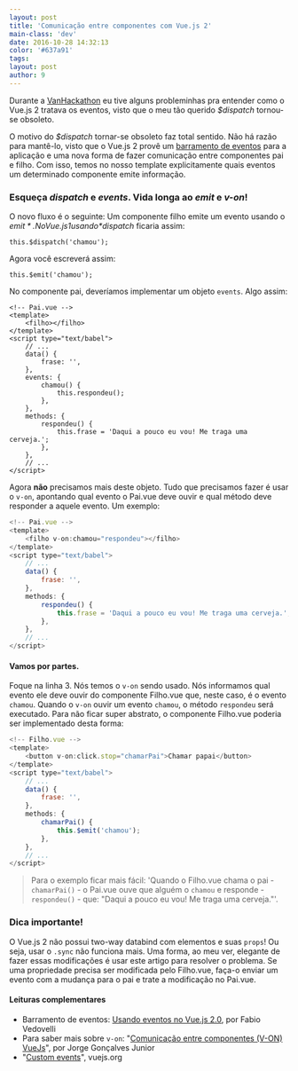 ```yaml
---
layout: post
title: 'Comunicação entre componentes com Vue.js 2'
main-class: 'dev'
date: 2016-10-28 14:32:13 
color: '#637a91'
tags: 
layout: post
author: 9
---
```


Durante a [VanHackathon](https://www.vanhack.com/hackathon) eu tive alguns probleminhas pra entender como o Vue.js 2 tratava os eventos, visto que o meu tão querido *$dispatch* tornou-se obsoleto.

O motivo do *$dispatch* tornar-se obsoleto faz total sentido. Não há razão para mantê-lo, visto que o Vue.js 2 provê um [barramento de eventos](http://www.vuejs-brasil.com.br/usando-eventos-no-vue-js-2/) para a aplicação e uma nova forma de fazer comunicação entre componentes pai e filho. Com isso, temos no nosso template explicitamente quais eventos um determinado componente emite informação. 

### Esqueça *dispatch* e *events*. Vida longa ao *emit* e *v-on*!

O novo fluxo é o seguinte: Um componente filho emite um evento usando o *$emit*. No Vue.js 1 usando *$dispatch* ficaria assim:

```
this.$dispatch('chamou');
```

Agora você escreverá assim:
```
this.$emit('chamou');
```

No componente pai, deveríamos implementar um objeto `events`. Algo assim:
```
<!-- Pai.vue -->
<template>
    <filho></filho>
</template>
<script type="text/babel">
    // ...
    data() {
        frase: '',
    },
    events: {
        chamou() {
            this.respondeu();
        },
    },
    methods: {
        respondeu() {
            this.frase = 'Daqui a pouco eu vou! Me traga uma cerveja.';
        },
    },
    // ...
</script>
```

Agora **não** precisamos mais deste objeto. Tudo que precisamos fazer é usar o `v-on`, apontando qual evento o Pai.vue deve ouvir e qual método deve responder a aquele evento. Um exemplo:

```javascript
<!-- Pai.vue -->
<template>
    <filho v-on:chamou="respondeu"></filho>
</template>
<script type="text/babel">
    // ...
    data() {
        frase: '',
    },
    methods: {
        respondeu() {
            this.frase = 'Daqui a pouco eu vou! Me traga uma cerveja.';
        },
    },
    // ...
</script>
```

#### Vamos por partes.

Foque na linha 3. Nós temos o `v-on` sendo usado. Nós informamos qual evento ele deve ouvir do componente Filho.vue que, neste caso, é o evento `chamou`. Quando o `v-on` ouvir um evento `chamou`, o método `respondeu` será executado. Para não ficar super abstrato, o componente Filho.vue poderia ser implementado desta forma:

```javascript
<!-- Filho.vue -->
<template>
    <button v-on:click.stop="chamarPai">Chamar papai</button>
</template>
<script type="text/babel">
    // ...
    data() {
        frase: '',
    },
    methods: {
        chamarPai() {
            this.$emit('chamou');
        },
    },
    // ...
</script>
```

> Para o exemplo ficar mais fácil: 'Quando o Filho.vue chama o pai - `chamarPai()` - o Pai.vue ouve que alguém o `chamou` e responde - `respondeu()` - que: "Daqui a pouco eu vou! Me traga uma cerveja."'.

### Dica importante!

O Vue.js 2 não possui two-way databind com elementos e suas `props`! Ou seja, usar o `.sync` não funciona mais. Uma forma, ao meu ver, elegante de fazer essas modificações é usar este artigo para resolver o problema. Se uma propriedade precisa ser modificada pelo Filho.vue, faça-o enviar um evento com a mudança para o pai e trate a modificação no Pai.vue.


#### Leituras complementares

* Barramento de eventos: [Usando eventos no Vue.js 2.0](http://www.vuejs-brasil.com.br/usando-eventos-no-vue-js-2/), por Fabio Vedovelli
* Para saber mais sobre `v-on`: "[Comunicação entre componentes (V-ON) VueJs](http://www.vuejs-brasil.com.br/comunicacao-entre-componentes-via-eventos-vuejs-1-0/)", por Jorge Gonçalves Junior
* "[Custom events](http://vuejs.org/guide/components.html#Custom-Events)", vuejs.org
